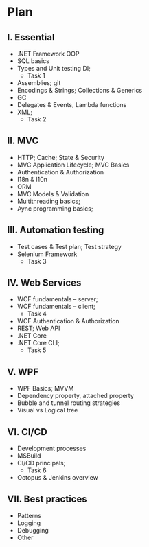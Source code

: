 # Plan #

## I. Essential
* .NET Framework OOP
* SQL basics
* Types and Unit testing DI; 
    * Task 1
* Assemblies; git
* Encodings & Strings; Collections & Generics
* GC
* Delegates & Events, Lambda functions
* XML; 
    * Task 2

## II. MVC
* HTTP; Cache; State & Security
* MVC Application Lifecycle; MVC Basics
* Authentication & Authorization 
* I18n & l10n
* ORM
* MVC Models & Validation
* Multithreading basics; 
* Aync programming basics;

## III. Automation testing
* Test cases & Test plan; Test strategy
* Selenium Framework
    * Task 3

## IV. Web Services 
* WCF fundamentals – server;
* WCF fundamentals – client;
    * Task 4
* WCF Authentication & Authorization
* REST; Web API
* .NET Core 
* .NET Core CLI; 
    * Task 5

## V. WPF
* WPF Basics; MVVM
* Dependency property, attached property
* Bubble and tunnel routing strategies
* Visual vs Logical tree

## VI. CI/CD
* Development processes 
* MSBuild 
* CI/CD principals; 
    * Task 6
* Octopus & Jenkins overview 

## VII. Best practices
* Patterns 
* Logging 
* Debugging 
* Other

